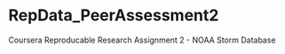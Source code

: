 RepData_PeerAssessment2
=======================

Coursera Reproducable Research Assignment 2 - NOAA Storm Database
